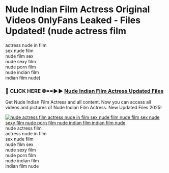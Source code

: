 # Nude Indian Film Actress Original Videos 0nlyFans Leaked - Files Updated! (nude actress film<br>
actress nude in film<br>
sex nude film<br>
nude film sex<br>
nude sexy film<br>
nude porn film<br>
nude indian film<br>
indian film nude)

<h3>🔴 CLICK HERE 🌐==►► <a href="https://tinyurl.com/2p9ay9w9" rel="nofollow">Nude Indian Film Actress Updated Files</a></h3>

Get Nude Indian Film Actress and all content. Now you can access all videos and pictures of Nude Indian Film Actress. New Updated Files 2025!

[![nude actress film<br>
actress nude in film<br>
sex nude film<br>
nude film sex<br>
nude sexy film<br>
nude porn film<br>
nude indian film<br>
indian film nude](https://i.imgur.com/KQgVmj3.gif)](https://tinyurl.com/2p9ay9w9)
nude actress film<br>
actress nude in film<br>
sex nude film<br>
nude film sex<br>
nude sexy film<br>
nude porn film<br>
nude indian film<br>
indian film nude